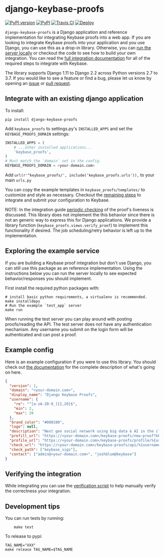 # django-keybase-proofs

[![PyPI version](https://badge.fury.io/py/django-keybase-proofs.svg?maxAge=2592000)](https://badge.fury.io/py/django-keybase-proofs)
[![PyPI](https://img.shields.io/pypi/pyversions/django-keybase-proofs.svg)](https://pypi.python.org/pypi/django-keybase-proofs)
[![Travis CI](https://travis-ci.org/keybase/django-keybase-proofs.svg?branch=master)](https://travis-ci.org/keybase/django-keybase-proofs)
[![Deploy](https://www.herokucdn.com/deploy/button.svg)](https://heroku.com/deploy)

`django-keybase-proofs` is a Django application and reference implementation
for integrating Keybase proofs into a web app. If you are looking to integrate
Keybase proofs into your application and you use Django, you can use this as a
drop-in library. Otherwise, you can [run the server
locally](##exploring-the-example-service) or checkout the code to see how to
build your own integration. You can read the [full integration
documentation](https://keybase.io/docs/proof_integration_guide) for all of the
required steps to integrate with Keybase.

The library supports Django 1.11 to Django 2.2 across Python versions 2.7 to
3.7. If you would like to see a feature or find a bug, please let us know by
opening an [issue](https://github.com/keybase/keybase-proofs/issues) or [pull
request](https://github.com/keybase/keybase-proofs/pulls).

## Integrate with an existing django application

To install:

```
pip install django-keybase-proofs
```

Add `keybase_proofs` to settings.py's `INSTALLED_APPS` and set the
`KEYBASE_PROOFS_DOMAIN` settings:

```python
INSTALLED_APPS = (
    # ...other installed applications...
    'keybase_proofs',
)
# Must match the `domain` set in the config.
KEYBASE_PROOFS_DOMAIN = <your-domain.com>
```

Add `url(r'^keybase_proofs/', include('keybase_proofs.urls')),` to your main
`urls.py`

You can copy the example templates in `keybase_proofs/templates/` to customize
and style as necessary. Checkout the [remaining
steps](https://keybase.io/docs/proof_integration_guide#4-steps-to-rollout) to
integrate and submit your configuration to Keybase.

NOTE: In the integration guide [periodic
checking](https://keybase.io/docs/proof_integration_guide#3-linking-user-profiles)
of the proof's liveness is discussed. This library does not implement the this
behavior since there is not an generic way to express this for Django
applications. We provide a library function
(`keybase_proofs.views.verify_proof`) to implement this functionality if
desired. The job scheduling/retry behavior is left up to the implementation.


## Exploring the example service

If you are building a Keybase proof integration but don't use Django, you can
still use this package as an reference implementation. Using the instructions
below you can run the server locally to see expected behavior/responses you
should implement.

First install the required python packages with:

```
# install basic python requirements, a virtualenv is recommended.
make installdeps
# Run the example `test_app` server
make run
```

When running the test server you can play around with posting proofs/reading
the API. The test server does not have any authentication mechanism. Any
username you submit on the login form will be authenticated and can post a
proof.


## Example config

Here is an example configuration if you were to use this library. You should
check out [the
documentation](https://keybase.io/docs/proof_integration_guide#1-config) for
the complete description of what's going on here.

```json
{
  "version": 1,
  "domain": "<your-domain.com>",
  "display_name": "Django Keybase Proofs",
  "username": {
    "re": "^[a-zA-Z0-9_]{2,20}$",
    "min": 2,
    "max": 20
  },
  "brand_color": "#000100",
  "logo": null,
  "description": "Next gen social network using big data & AI in the cloud 🤖☁️.",
  "prefill_url": "https://<your-domain.com>/keybase-proofs/new-proof?kb_username=%{kb_username}&username=%{username}&sig_hash=%{sig_hash}&kb_ua=%{kb_ua}",
  "profile_url": "https://<your-domain.com>/keybase-proofs/profile/%{username}",
  "check_url": "https://<your-domain.com>/keybase-proofs/api/%{username}",
  "check_path": ["keybase_sigs"],
  "contact": ["admin@<your-domain.com>", "joshblum@keybase"]
}
```

## Verifying the integration

While integrating you can use the [verification
script](https://keybase.io/docs/proof_integration_guide/verification_script) to
help manually verify the correctness your integration.

## Development tips

You can run tests by running:
```
    make test
```

To release to pypi:
```
TAG_NAME="XXX"
make release TAG_NAME=$TAG_NAME
```
